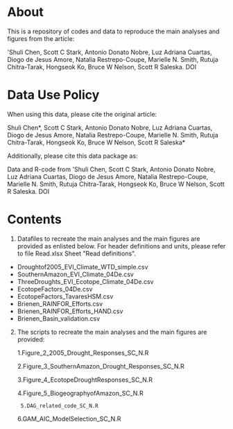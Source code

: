 About
===========

This is a repository of codes and data to reproduce the main analyses and figures from the article:

'Shuli Chen, Scott C Stark, Antonio Donato Nobre, Luz Adriana Cuartas, Diogo de Jesus Amore, Natalia Restrepo-Coupe, Marielle N. Smith, Rutuja Chitra-Tarak, Hongseok Ko, Bruce W Nelson, Scott R Saleska. DOI 
		
			
Data Use Policy
===========			

When using this data, please cite the original article:		

Shuli Chen*, Scott C Stark, Antonio Donato Nobre, Luz Adriana Cuartas, Diogo de Jesus Amore, Natalia Restrepo-Coupe, Marielle N. Smith, Rutuja Chitra-Tarak, Hongseok Ko, Bruce W Nelson, Scott R Saleska*		
			
Additionally, please cite this data package as:		

Data and R-code from 'Shuli Chen, Scott C Stark, Antonio Donato Nobre, Luz Adriana Cuartas, Diogo de Jesus Amore, Natalia Restrepo-Coupe, Marielle N. Smith, Rutuja Chitra-Tarak, Hongseok Ko, Bruce W Nelson, Scott R Saleska. DOI 		


Contents
===========
			
1. Datafiles to recreate the main analyses and the main figures are provided as enlisted below. For header definitions and units, please refer to file Read.xlsx Sheet "Read definitions".
     
- Droughtof2005_EVI_Climate_WTD_simple.csv
- SouthernAmazon_EVI_Climate_04De.csv		
- ThreeDroughts_EVI_Ecotope_Climate_04De.csv		
- EcotopeFactors_04De.csv		
- EcotopeFactors_TavaresHSM.csv		
- Brienen_RAINFOR_Efforts.csv		
- Brienen_RAINFOR_Efforts_HAND.csv		
- Brienen_Basin_validation.csv		
	 		
			
2. The scripts to recreate the main analyses and the main figures are provided:
			
	1.Figure_2_2005_Drought_Responses_SC_N.R
   		
	2.Figure_3_SouthernAmazon_Drought_Responses_SC_N.R
   		
	3.Figure_4_EcotopeDroughtResponses_SC_N.R
   		
	4.Figure_5_BiogeographyofAmazon_SC_N.R
        
        5.DAG_related_code_SC_N.R
   		
	6.GAM_AIC_ModelSelection_SC_N.R
